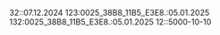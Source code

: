 32::07.12.2024
123:0025_38B8_11B5_E3E8.:05.01.2025
132:0025_38B8_11B5_E3E8.:05.01.2025
12::5000-10-10
